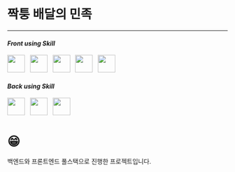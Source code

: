 # 짝퉁 배달의 민족
*****

#### _Front using Skill_
<img src="https://upload.wikimedia.org/wikipedia/commons/thumb/9/99/Unofficial_JavaScript_logo_2.svg/1200px-Unofficial_JavaScript_logo_2.svg.png" width="40px" height="40px"/>
&nbsp;
<img src="https://img1.daumcdn.net/thumb/R800x0/?scode=mtistory2&fname=https%3A%2F%2Ft1.daumcdn.net%2Fcfile%2Ftistory%2F2652D04357C6D9AC29" width="40px" height="40px"/>
&nbsp;
<img src="https://upload.wikimedia.org/wikipedia/commons/thumb/4/4c/Typescript_logo_2020.svg/512px-Typescript_logo_2020.svg.png" width="40px" height="40px"/>
&nbsp;
<img src="https://cdn.iconscout.com/icon/free/png-512/redux-283024.png" width="40px" height="40px"/>
&nbsp;
<img src="https://miro.medium.com/max/257/1*gGzRmUKNOC_X7klFjTk8EA.png" width="40px" height="40px"/>

#### _Back using Skill_
<img src="https://upload.wikimedia.org/wikipedia/commons/thumb/9/99/Unofficial_JavaScript_logo_2.svg/1200px-Unofficial_JavaScript_logo_2.svg.png" width="40px" height="40px"/>
&nbsp;
<img src="https://lakue119.github.io/img/skills/mysql.png" width="40px" height="40px"/>
&nbsp;
<img src="https://cdn.iconscout.com/icon/free/png-512/node-js-1174925.png" width="40px" height="40px"/>
&nbsp;


# 😁
백엔드와 프론트엔드 풀스택으로 진행한 프로젝트입니다.
 
